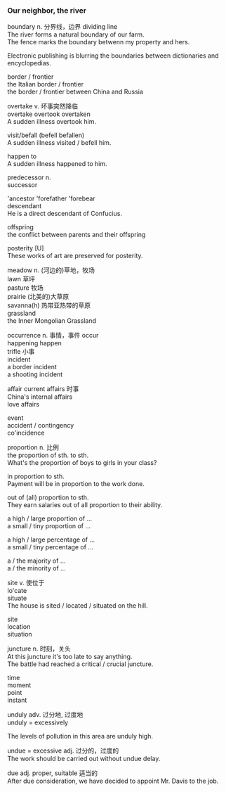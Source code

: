 ### Our neighbor, the river  
boundary n. 分界线，边界  dividing line  
The river forms a natural boundary of our farm.  
The fence marks the boundary betwenn my property and hers.  
  
Electronic publishing is blurring the boundaries between dictionaries and encyclopedias.  
  
border / frontier  
the Italian border / frontier  
the border / frontier between China and Russia  
  
overtake v. 坏事突然降临  
overtake overtook overtaken  
A sudden illness overtook him.  
  
visit/befall (befell befallen)  
A sudden illness visited / befell him.  
  
happen to  
A sudden illness happened to him.  
  
predecessor n.  
successor  
  
'ancestor  'forefather  'forebear  
descendant  
He is a direct descendant of Confucius.  

offspring  
the conflict between parents and their offspring  

posterity [U]  
These works of art are preserved for posterity.  
  
meadow n. (河边的)草地，牧场  
lawn 草坪  
pasture 牧场  
prairie (北美的)大草原  
savanna(h) 热带亚热带的草原  
grassland  
the Inner Mongolian Grassland  
  
occurrence n. 事情，事件  occur     
happening                happen  
trifle 小事  
incident  
a border incident  
a shooting incident  
  
affair  current affairs 时事  
China's internal affairs  
love affairs  
  
event  
accident / contingency  
co'incidence  
  
proportion n. 比例  
the proportion of sth. to sth.  
What's the proportion of boys to girls in your class?  
  
in proportion to sth.  
Payment will be in proportion to the work done.  
  
out of (all) proportion to sth.  
They earn salaries out of all proportion to their ability.  
  
a high / large proportion of ...  
a small / tiny proportion of ...  
  
a high / large percentage of ...  
a small / tiny percentage of ...  
  
a / the majority of ...  
a / the minority of ...  
  
site v. 使位于  
lo'cate  
situate  
The house is sited / located / situated on the hill.  
  
site  
location  
situation  
  
juncture n. 时刻，关头  
At this juncture it's too late to say anything.  
The battle had reached a critical / crucial juncture.  
  
time  
moment  
point  
instant  
  
unduly adv. 过分地, 过度地  
unduly = excessively   

The levels of pollution in this area are unduly high.  
  
undue = excessive adj. 过分的，过度的  
The work should be carried out without undue delay.  
  
due adj. proper, suitable 适当的  
After due consideration, we have decided to appoint Mr. Davis to the job.  